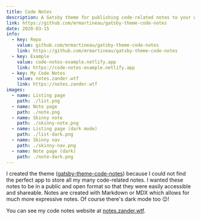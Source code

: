```yaml
---
title: Code Notes
description: A Gatsby theme for publishing code-related notes to your website
link: https://github.com/mrmartineau/gatsby-theme-code-notes
date: 2020-03-15
info:
  - key: Repo
    value: github.com/mrmartineau/gatsby-theme-code-notes
    link: https://github.com/mrmartineau/gatsby-theme-code-notes
  - key: Example
    value: code-notes-example.netlify.app
    link: https://code-notes-example.netlify.app
  - key: My Code Notes
    value: notes.zander.wtf
    link: https://notes.zander.wtf
images:
  - name: Listing page
    path: ./list.png
  - name: Note page
    path: ./note.png
  - name: Skinny note
    path: ./skinny-note.png
  - name: Listing page (dark mode)
    path: ./list-dark.png
  - name: Skinny nav
    path: ./skinny-nav.png
  - name: Note page (dark)
    path: ./note-dark.png
---
```


I created the theme ([gatsby-theme-code-notes](https://github.com/mrmartineau/gatsby-theme-code-notes)) because I could not find the perfect app to store all my many code-related notes. I wanted these notes to be in a public and open format so that they were easily accessible and shareable. Notes are created with Markdown or MDX which allows for much more expressive notes. Of course there's dark mode too 😉!

You can see my code notes website at [notes.zander.wtf](https://notes.zander.wtf).
